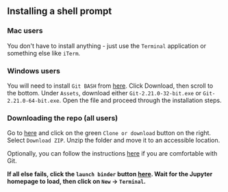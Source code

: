 ## Installing a shell prompt

### Mac users

You don't have to install anything - just use the `Terminal` application or something else like `iTerm`.

### Windows users

You will need to install `Git BASH` from [here](https://gitforwindows.org/).  Click Download, then scroll to the bottom.  Under `Assets`, download either `Git-2.21.0-32-bit.exe` or `Git-2.21.0-64-bit.exe`.  Open the file and proceed through the installation steps.

### Downloading the repo (all users)

Go to [here](https://github.com/imrankhan17/apprentices-training) and click on the green `Clone or download` button on the right.  Select `Download ZIP`.  Unzip the folder and move it to an accessible location.

Optionally, you can follow the instructions [here](../README.md#getting-started) if you are comfortable with Git.

**If all else fails, click the `launch binder` button [here](../README.md#getting-started).  Wait for the Jupyter homepage to load, then click on `New` -> `Terminal`.**
